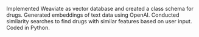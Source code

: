 Implemented Weaviate as vector database and created a class schema for drugs. Generated embeddings of text data using OpenAI. Conducted similarity searches to find drugs with similar features based on user input. Coded in Python.

